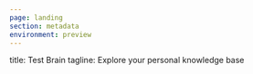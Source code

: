 ```yaml
---
page: landing
section: metadata
environment: preview
---
```

title: Test Brain
tagline: Explore your personal knowledge base
